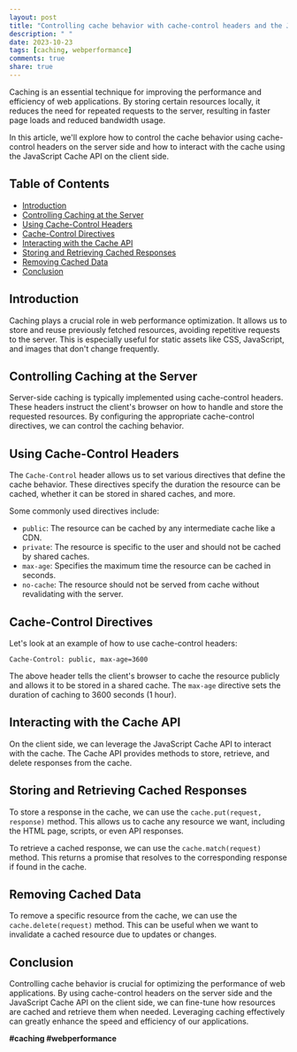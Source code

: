 ```yaml
---
layout: post
title: "Controlling cache behavior with cache-control headers and the JavaScript Cache API"
description: " "
date: 2023-10-23
tags: [caching, webperformance]
comments: true
share: true
---
```


Caching is an essential technique for improving the performance and efficiency of web applications. By storing certain resources locally, it reduces the need for repeated requests to the server, resulting in faster page loads and reduced bandwidth usage.

In this article, we'll explore how to control the cache behavior using cache-control headers on the server side and how to interact with the cache using the JavaScript Cache API on the client side.

## Table of Contents
- [Introduction](#introduction)
- [Controlling Caching at the Server](#controlling-caching-at-the-server)
- [Using Cache-Control Headers](#using-cache-control-headers)
- [Cache-Control Directives](#cache-control-directives)
- [Interacting with the Cache API](#interacting-with-the-cache-api)
- [Storing and Retrieving Cached Responses](#storing-and-retrieving-cached-responses)
- [Removing Cached Data](#removing-cached-data)
- [Conclusion](#conclusion)

## Introduction
Caching plays a crucial role in web performance optimization. It allows us to store and reuse previously fetched resources, avoiding repetitive requests to the server. This is especially useful for static assets like CSS, JavaScript, and images that don't change frequently.

## Controlling Caching at the Server
Server-side caching is typically implemented using cache-control headers. These headers instruct the client's browser on how to handle and store the requested resources. By configuring the appropriate cache-control directives, we can control the caching behavior.

## Using Cache-Control Headers
The `Cache-Control` header allows us to set various directives that define the cache behavior. These directives specify the duration the resource can be cached, whether it can be stored in shared caches, and more.

Some commonly used directives include:
- `public`: The resource can be cached by any intermediate cache like a CDN.
- `private`: The resource is specific to the user and should not be cached by shared caches.
- `max-age`: Specifies the maximum time the resource can be cached in seconds.
- `no-cache`: The resource should not be served from cache without revalidating with the server.

## Cache-Control Directives
Let's look at an example of how to use cache-control headers:

```http
Cache-Control: public, max-age=3600
```

The above header tells the client's browser to cache the resource publicly and allows it to be stored in a shared cache. The `max-age` directive sets the duration of caching to 3600 seconds (1 hour).

## Interacting with the Cache API
On the client side, we can leverage the JavaScript Cache API to interact with the cache. The Cache API provides methods to store, retrieve, and delete responses from the cache.

## Storing and Retrieving Cached Responses
To store a response in the cache, we can use the `cache.put(request, response)` method. This allows us to cache any resource we want, including the HTML page, scripts, or even API responses.

To retrieve a cached response, we can use the `cache.match(request)` method. This returns a promise that resolves to the corresponding response if found in the cache.

## Removing Cached Data
To remove a specific resource from the cache, we can use the `cache.delete(request)` method. This can be useful when we want to invalidate a cached resource due to updates or changes.

## Conclusion
Controlling cache behavior is crucial for optimizing the performance of web applications. By using cache-control headers on the server side and the JavaScript Cache API on the client side, we can fine-tune how resources are cached and retrieve them when needed. Leveraging caching effectively can greatly enhance the speed and efficiency of our applications.

**#caching #webperformance**